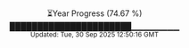 <p align="center">
⏳Year Progress (74.67 %) <br>
██████████████████████▁▁▁▁▁▁▁▁ <br>
<sub>Updated: Tue, 30 Sep 2025 12:50:16 GMT</sub>
</p>

